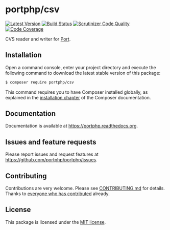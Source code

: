 # portphp/csv

[![Latest Version](https://img.shields.io/github/release/portphp/csv.svg?style=flat-square)](https://github.com/portphp/csv/releases)
[![Build Status](https://travis-ci.org/portphp/csv.svg)](https://travis-ci.org/portphp/csv)
[![Scrutinizer Code Quality](https://scrutinizer-ci.com/g/portphp/csv/badges/quality-score.png?b=master)](https://scrutinizer-ci.com/g/portphp/csv/?branch=master)
[![Code Coverage](https://scrutinizer-ci.com/g/portphp/csv/badges/coverage.png?b=master)](https://scrutinizer-ci.com/g/portphp/csv/?branch=master)

CVS reader and writer for [Port](https://github.com/portphp).

## Installation

Open a command console, enter your project directory and execute the
following command to download the latest stable version of this package:

```bash
$ composer require portphp/csv
```

This command requires you to have Composer installed globally, as explained
in the [installation chapter](https://getcomposer.org/doc/00-intro.md)
of the Composer documentation.

## Documentation

Documentation is available at https://portphp.readthedocs.org.

## Issues and feature requests

Please report issues and request features at https://github.com/portphp/portphp/issues.

## Contributing

Contributions are very welcome. Please see [CONTRIBUTING.md](CONTRIBUTING.md) for
details. Thanks to [everyone who has contributed](https://github.com/portphp/csv/graphs/contributors)
already.

## License

This package is licensed under the [MIT license](LICENSE).
